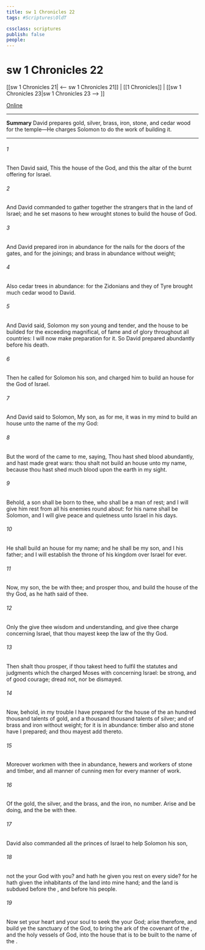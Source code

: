 ```yaml
---
title: sw 1 Chronicles 22
tags: #Scriptures\OldT

cssclass: scriptures
publish: false
people:
---
```


# sw 1 Chronicles 22
[[sw 1 Chronicles 21| <-- sw 1 Chronicles 21]] | [[1 Chronicles]] | [[sw 1 Chronicles 23|sw 1 Chronicles 23 --> ]]

[Online](https://churchofjesuschrist.org/study/scriptures/ot/1-chr/22?lang=eng)

---
__Summary__
David prepares gold, silver, brass, iron, stone, and cedar wood for the temple—He charges Solomon to do the work of building it.

---
###### 1 
Then David said, This  the house of the  God, and this  the altar of the burnt offering for Israel.

###### 2 
And David commanded to gather together the strangers that  in the land of Israel; and he set masons to hew wrought stones to build the house of God.

###### 3 
And David prepared iron in abundance for the nails for the doors of the gates, and for the joinings; and brass in abundance without weight;

###### 4 
Also cedar trees in abundance: for the Zidonians and they of Tyre brought much cedar wood to David.

###### 5 
And David said, Solomon my son  young and tender, and the house  to be builded for the   exceeding magnifical, of fame and of glory throughout all countries: I will  now make preparation for it. So David prepared abundantly before his death.

###### 6 
Then he called for Solomon his son, and charged him to build an house for the  God of Israel.

###### 7 
And David said to Solomon, My son, as for me, it was in my mind to build an house unto the name of the  my God:

###### 8 
But the word of the  came to me, saying, Thou hast shed blood abundantly, and hast made great wars: thou shalt not build an house unto my name, because thou hast shed much blood upon the earth in my sight.

###### 9 
Behold, a son shall be born to thee, who shall be a man of rest; and I will give him rest from all his enemies round about: for his name shall be Solomon, and I will give peace and quietness unto Israel in his days.

###### 10 
He shall build an house for my name; and he shall be my son, and I  his father; and I will establish the throne of his kingdom over Israel for ever.

###### 11 
Now, my son, the  be with thee; and prosper thou, and build the house of the  thy God, as he hath said of thee.

###### 12 
Only the  give thee wisdom and understanding, and give thee charge concerning Israel, that thou mayest keep the law of the  thy God.

###### 13 
Then shalt thou prosper, if thou takest heed to fulfil the statutes and judgments which the  charged Moses with concerning Israel: be strong, and of good courage; dread not, nor be dismayed.

###### 14 
Now, behold, in my trouble I have prepared for the house of the  an hundred thousand talents of gold, and a thousand thousand talents of silver; and of brass and iron without weight; for it is in abundance: timber also and stone have I prepared; and thou mayest add thereto.

###### 15 
Moreover  workmen with thee in abundance, hewers and workers of stone and timber, and all manner of cunning men for every manner of work.

###### 16 
Of the gold, the silver, and the brass, and the iron,  no number. Arise  and be doing, and the  be with thee.

###### 17 
David also commanded all the princes of Israel to help Solomon his son, 

###### 18 
 not the  your God with you? and hath he  given you rest on every side? for he hath given the inhabitants of the land into mine hand; and the land is subdued before the , and before his people.

###### 19 
Now set your heart and your soul to seek the  your God; arise therefore, and build ye the sanctuary of the  God, to bring the ark of the covenant of the , and the holy vessels of God, into the house that is to be built to the name of the .

